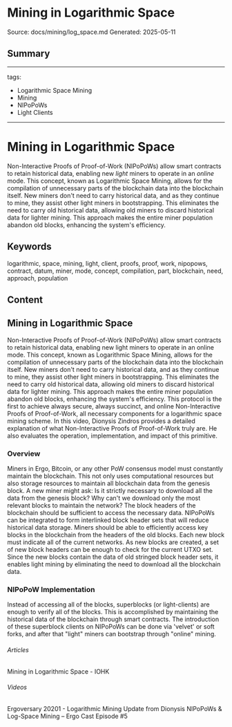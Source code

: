 # Mining in Logarithmic Space
Source: docs/mining/log_space.md
Generated: 2025-05-11

## Summary
---
tags:
  - Logarithmic Space Mining
  - Mining
  - NIPoPoWs
  - Light Clients
---
# Mining in Logarithmic Space

Non-Interactive Proofs of Proof-of-Work (NIPoPoWs) allow smart contracts to retain historical data, enabling new *light* miners to operate in an *online* mode. This concept, known as Logarithmic Space Mining, allows for the compilation of unnecessary parts of the blockchain data into the blockchain itself. New miners don't need to carry historical data, and as they continue to mine, they assist other light miners in bootstrapping. This eliminates the need to carry old historical data, allowing old miners to discard historical data for lighter mining. This approach makes the entire miner population abandon old blocks, enhancing the system's efficiency.

## Keywords
logarithmic, space, mining, light, client, proofs, proof, work, nipopows, contract, datum, miner, mode, concept, compilation, part, blockchain, need, approach, population

## Content
## Mining in Logarithmic Space
Non-Interactive Proofs of Proof-of-Work (NIPoPoWs) allow smart contracts to retain historical data, enabling new light miners to operate in an online mode. This concept, known as Logarithmic Space Mining, allows for the compilation of unnecessary parts of the blockchain data into the blockchain itself. New miners don't need to carry historical data, and as they continue to mine, they assist other light miners in bootstrapping. This eliminates the need to carry old historical data, allowing old miners to discard historical data for lighter mining. This approach makes the entire miner population abandon old blocks, enhancing the system's efficiency.
This protocol is the first to achieve always secure, always succinct, and online Non-Interactive Proofs of Proof-of-Work, all necessary components for a logarithmic space mining scheme.
In this video, Dionysis Zindros provides a detailed explanation of what Non-Interactive Proofs of Proof-of-Work truly are. He also evaluates the operation, implementation, and impact of this primitive.

### Overview
Miners in Ergo, Bitcoin, or any other PoW consensus model must constantly maintain the blockchain. This not only uses computational resources but also storage resources to maintain all blockchain data from the genesis block.
A new miner might ask: Is it strictly necessary to download all the data from the genesis block? Why can't we download only the most relevant blocks to maintain the network?
The block headers of the blockchain should be sufficient to access the necessary data. NIPoPoWs can be integrated to form interlinked block header sets that will reduce historical data storage.
Miners should be able to efficiently access key blocks in the blockchain from the headers of the old blocks. Each new block must indicate all of the current networks. As new blocks are created, a set of new block headers can be enough to check for the current UTXO set. Since the new blocks contain the data of old stringed block header sets, it enables light mining by eliminating the need to download all the blockchain data.

### NIPoPoW Implementation
Instead of accessing all of the blocks, superblocks (or light-clients) are enough to verify all of the blocks. This is accomplished by maintaining the historical data of the blockchain through smart contracts. The introduction of these superblock clients on NIPoPoWs can be done via 'velvet' or soft forks, and after that "light" miners can bootstrap through "online" mining.

###### Articles
Mining in Logarithmic Space - IOHK

###### Videos
Ergoversary 20201 - Logarithmic Mining Update from Dionysis
NIPoPoWs & Log-Space Mining – Ergo Cast Episode #5
